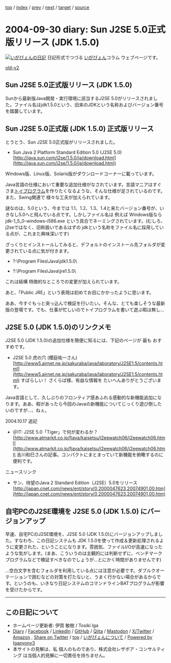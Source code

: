 [top](../index.html) 
 / [index](index.html) 
 / [prev](ig040925.html) 
 / [next](ig041003.html) 
 / [target](https://www.igapyon.jp/igapyon/diary/2004/ig040930.html) 
 / [source](https://github.com/igapyon/diary/blob/master/2004/ig040930.src.md) 

2004-09-30 diary: Sun J2SE 5.0正式版リリース (JDK 1.5.0)
=====================================================================================================
[![いがぴょんの日記](https://www.igapyon.jp/igapyon/diary/images/iga202308_64.jpg "いがぴょん")](https://www.igapyon.jp/igapyon/diary/memo/memoigapyon.html) 日記形式でつづる [いがぴょん](https://www.igapyon.jp/igapyon/diary/memo/memoigapyon.html)コラム ウェブページです。

[old-v2](ig040930-orig.html)

## Sun J2SE 5.0正式版リリース (JDK 1.5.0)

Sunから最新版Java開発・実行環境に該当するJ2SE 5.0がリリースされました。ファイル名はjdk1.5.0という、旧来のJDKという名称およびバージョン番号を踏襲しています。


## Sun J2SE 5.0正式版 (JDK 1.5.0) 正式版リリース

とうとう、Sun J2SE 5.0正式版がリリースされました。

* Sun Java 2 Platform Standard Edition 5.0 (J2SE 5.0)
  [http://java.sun.com/j2se/1.5.0/ja/download.html](http://java.sun.com/j2se/1.5.0/ja/download.html)

Windows版、Linux版、Solaris版がダウンロードコーナーに載っています。

Java言語の仕様において重要な追加仕様がなされています。言語マニアはすぐさま[トイプログラム](https://www.igapyon.jp/igapyon/diary/keyword/toyprog.html)を作りたくなるような、そんな仕様が足されているのです。また、Swing関連で 様々な工夫が加えられています。

謎なのは、5.0という、今までは 1.1、1.2、1.3、1.4と来たバージョン番号が、いきなし5.0へと飛んでいる点です。しかしファイル名は 例えば Windows版なら jdk-1_5_0-windows-i586.exe という具合でネーミングされています。(むしろ、j2seではなく、旧称扱いであるはずの
jdkという名称をファイル名に採用している点が、これまた興味深いです)

ざっくりとインストールしてみると、デフォルトのインストール先フォルダが変更されている点に気が付きます。

* ?:\Program Files\Java\jdk1.5.0\
  
* ?:\Program Files\Java\jre1.5.0\

これは結構 特徴的なところでの変更が加えられています。

あと、「Public JRE」という表現は初めてお目にかかったように思います。

ああ、今すぐもっと突っ込んで検証を行いたい。そんな、とても楽しそうな最新版の登場です。でも、仕事が忙しいのでトイプログラムを書いて遊ぶ暇は無し…

## J2SE 5.0 (JDK 1.5.0)のリンクメモ

J2SE 5.0 (JDK 1.5.0)の追加仕様を簡便に知るには、下記のページが 最も おすすめです。

* J2SE 5.0 虎の穴 (櫻庭祐一さん)
  [http://www5.airnet.ne.jp/sakuraba/java/laboratory/J2SE1.5/contents.html](http://www5.airnet.ne.jp/sakuraba/java/laboratory/J2SE1.5/contents.html)
  すばらしい！ さくらば様、有益な情報を たいへんありがとうございます。

Java言語として、久しぶりのフロンティア感あふれる感動的な新機能追加になります。ああ、暇があったら今回のJavaの新機能についてじっくり遊び倒したいのですが…、ねぇ。

2004.10.17 追記

* ＠IT: J2SE 5.0「Tiger」で何が変わるか？
  [http://www.atmarkit.co.jp/fjava/kaisetsu/j2eewatch06/j2eewatch06.html](http://www.atmarkit.co.jp/fjava/kaisetsu/j2eewatch06/j2eewatch06.html)
  吉川和巳さんの記事。コンパクトにまとまっていて新機能を俯瞰するのに便利です。

ニュースリンク

* サン、待望のJava 2 Standard Edition（J2SE）5.0をリリース
  [http://japan.cnet.com/news/ent/story/0,2000047623,20074901,00.htm](http://japan.cnet.com/news/ent/story/0,2000047623,20074901,00.htm)

## 自宅PCのJ2SE環境を J2SE 5.0 (JDK 1.5.0) にバージョンアップ

早速、自宅PCのJ2SE環境を、J2SE 5.0 (JDK 1.5.0)にバージョンアップしました。すなわち、この日記システムも
JDK 1.5.0を使って作成＆更新処理されるように変更された、ということになります。雰囲気、ファイルI/Oが高速になったような気がします。(まあ、こういうのは主観的には判断せずに、ベンチマークプログラムなどで検証すべきなのでしょうが…とにかく時間がありませんです)

…空白文字を含むフォルダを利用している点には注意が必要です。ダブルクオーテーションで囲むなどの対策を打たないと、うまく行かない場合があるからです。というのも、いきなり日記システムのコマンドラインBATプログラムが影響を受けたからです。


----------------------------------------------------------------------------------------------------

## この日記について

* ホームページ更新者: 伊賀 敏樹 / Tosiki Iga
* [Diary](https://www.igapyon.jp/igapyon/diary/) / [Facebook](https://www.facebook.com/igapyon) / [LinkedIn](https://www.linkedin.com/in/toshikiiga) / [GitHub](https://github.com/igapyon) / [Qiita](https://qiita.com/igapyon) / [Mastodon](https://social.vivaldi.net/@igapyon) / [X/Twitter](https://twitter.com/ToshikiIga) / [Amazon](https://www.amazon.co.jp/%E4%BC%8A%E8%B3%80-%E6%95%8F%E6%A8%B9/e/B004LTQWCQ) ,
[Share on Twitter](https://twitter.com/intent/tweet?hashtags=igapyon%2Cdiary%2C%E3%81%84%E3%81%8C%E3%81%B4%E3%82%87%E3%82%93&text=Sun+J2SE+5.0%E6%AD%A3%E5%BC%8F%E7%89%88%E3%83%AA%E3%83%AA%E3%83%BC%E3%82%B9+%28JDK+1.5.0%29&url=https%3A%2F%2Fwww.igapyon.jp%2Figapyon%2Fdiary%2F2004%2Fig040930.html) / [top](../index.html) / [いがぴょんについて](https://www.igapyon.jp/igapyon/diary/memo/memoigapyon.html) / [Powered by Igapyonv3](https://github.com/igapyon/igapyonv3)
* 本サイトの見解は、私 個人のものであり、株式会社レザボア・コンサルティング は当個人的見解に一切責任を持ちません。 
